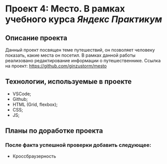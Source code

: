 # Проект 4: Место. В рамках учебного курса _Яндекс Практикум_

## **Описание проекта**
Данный проект посвящен теме путешествий, он позволяет человеку показать, какие места он посетил. В рамках данной работы реализовано редактирование информации о путешественнике.
Ссылка на проект: https://github.com/ginzustorm/mesto
## **Технологии, используемые в проекте**
* VSCode;
* Github;
* HTML (Grid, flexbox);
* CSS;
* JS;

## **Планы по доработке проекта**
### После факта успешной проверки добавить следующее:
* Кроссбраузерность